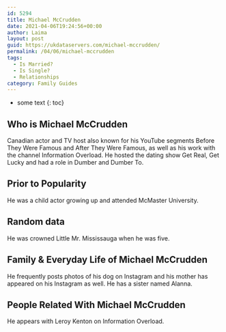 ```yaml
---
id: 5294
title: Michael McCrudden
date: 2021-04-06T19:24:56+00:00
author: Laima
layout: post
guid: https://ukdataservers.com/michael-mccrudden/
permalink: /04/06/michael-mccrudden
tags:
  - Is Married?
  - Is Single?
  - Relationships
category: Family Guides
---
```


* some text
{: toc}


## Who is Michael McCrudden
                  
                  
                  
Canadian actor and TV host also known for his YouTube segments Before They Were Famous and After They Were Famous, as well as his work with the channel Information Overload. He hosted the dating show Get Real, Get Lucky and had a role in Dumber and Dumber To.
                  
              
            
              
            
                
                
                
## Prior to Popularity
                  
                  
                  
He was a child actor growing up and attended McMaster University.
                  
              
            
              
            
                
                
                
## Random data
                  
                  
                  
He was crowned Little Mr. Mississauga when he was five.
                  
              
            
              
            
                
                
                
## Family & Everyday Life of Michael McCrudden
                  
                  
                  
He frequently posts photos of his dog on Instagram and his mother has appeared on his Instagram as well. He has a sister named Alanna.
                  
              
            
              
            
                
                
                
## People Related With Michael McCrudden
                  
                  
                  
He appears with Leroy Kenton on Information Overload.
                  
              
            
              
            
                
              
            
              
              
            
            
              
            
          
          
          